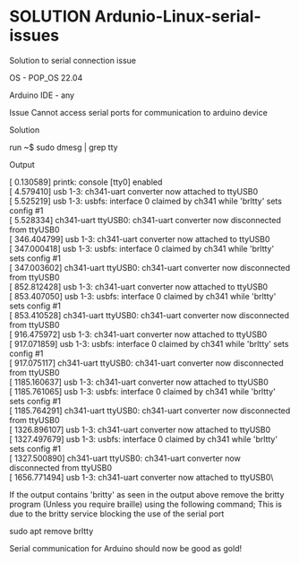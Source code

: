 # SOLUTION Ardunio-Linux-serial-issues
Solution to serial connection issue

OS - POP_OS 22.04

Arduino IDE - any

Issue Cannot access serial ports for communication to arduino device

Solution 

run ~$ sudo dmesg | grep tty

Output

[    0.130589] printk: console [tty0] enabled \
[    4.579410] usb 1-3: ch341-uart converter now attached to ttyUSB0 \
[    5.525219] usb 1-3: usbfs: interface 0 claimed by ch341 while 'brltty' sets config #1\
[    5.528334] ch341-uart ttyUSB0: ch341-uart converter now disconnected from ttyUSB0\
[  346.404799] usb 1-3: ch341-uart converter now attached to ttyUSB0\
[  347.000418] usb 1-3: usbfs: interface 0 claimed by ch341 while 'brltty' sets config #1\
[  347.003602] ch341-uart ttyUSB0: ch341-uart converter now disconnected from ttyUSB0\
[  852.812428] usb 1-3: ch341-uart converter now attached to ttyUSB0\
[  853.407050] usb 1-3: usbfs: interface 0 claimed by ch341 while 'brltty' sets config #1\
[  853.410528] ch341-uart ttyUSB0: ch341-uart converter now disconnected from ttyUSB0\
[  916.475972] usb 1-3: ch341-uart converter now attached to ttyUSB0\
[  917.071859] usb 1-3: usbfs: interface 0 claimed by ch341 while 'brltty' sets config #1\
[  917.075117] ch341-uart ttyUSB0: ch341-uart converter now disconnected from ttyUSB0\
[ 1185.160637] usb 1-3: ch341-uart converter now attached to ttyUSB0\
[ 1185.761065] usb 1-3: usbfs: interface 0 claimed by ch341 while 'brltty' sets config #1\
[ 1185.764291] ch341-uart ttyUSB0: ch341-uart converter now disconnected from ttyUSB0\
[ 1326.896107] usb 1-3: ch341-uart converter now attached to ttyUSB0\
[ 1327.497679] usb 1-3: usbfs: interface 0 claimed by ch341 while 'brltty' sets config #1\
[ 1327.500890] ch341-uart ttyUSB0: ch341-uart converter now disconnected from ttyUSB0\
[ 1656.771494] usb 1-3: ch341-uart converter now attached to ttyUSB0\

If the output contains 'britty' as seen in the output above remove the britty program (Unless you require braille) using the following command;
This is due to the britty service blocking the use of the serial port

sudo apt remove brltty

Serial communication for Arduino should now be good as gold!

